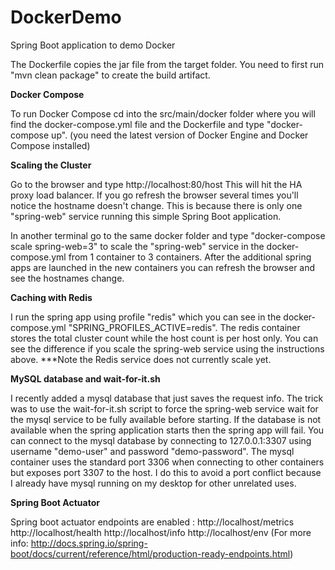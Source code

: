 # DockerDemo
Spring Boot application to demo Docker

The Dockerfile copies the jar file from the target folder.  You need to first run "mvn clean package" to create the build artifact.

**Docker Compose**

To run Docker Compose cd into the src/main/docker folder where you will find the docker-compose.yml file and the Dockerfile and type "docker-compose up". (you need the latest version of Docker Engine and Docker Compose installed)

**Scaling the Cluster**

Go to the browser and type http://localhost:80/host This will hit the HA proxy load balancer. If you go refresh the browser several times you'll notice the hostname doesn't change.  This is because there is only one
"spring-web" service running this simple Spring Boot application.

In another terminal go to the same docker folder and type "docker-compose scale spring-web=3" to scale the "spring-web" service in the docker-compose.yml from 1 container to 3 containers.
After the additional spring apps are launched in the new containers you can refresh the browser and see the hostnames change. 

**Caching with Redis**

I run the spring app using profile "redis" which you can see in the docker-compose.yml "SPRING_PROFILES_ACTIVE=redis".  The redis container stores the total cluster count while the host count
is per host only.  You can see the difference if you scale the spring-web service using the instructions above. ***Note the Redis service does not currently scale yet.

**MySQL database and wait-for-it.sh**

I recently added a mysql database that just saves the request info.  The trick was to use the wait-for-it.sh script to force the spring-web service wait for 
the mysql service to be fully available before starting.  If the database is not available when the spring application starts then the spring app will fail.
You can connect to the mysql database by connecting to 127.0.0.1:3307 using username "demo-user" and password "demo-password".  The mysql container uses the standard port 3306
when connecting to other containers but exposes port 3307 to the host.  I do this to avoid a port conflict because I already have mysql running on my desktop for other unrelated uses.

**Spring Boot Actuator**

Spring boot actuator endpoints are enabled : 
http://localhost/metrics
http://localhost/health
http://localhost/info
http://localhost/env
 (For more info: http://docs.spring.io/spring-boot/docs/current/reference/html/production-ready-endpoints.html)